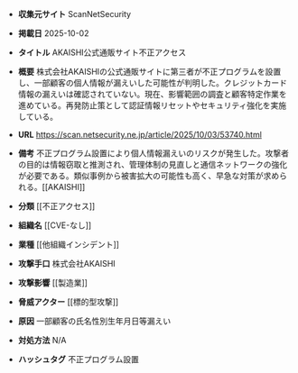 - **収集元サイト**
ScanNetSecurity

- **掲載日**
2025-10-02

- **タイトル**
AKAISHI公式通販サイト不正アクセス

- **概要**
株式会社AKAISHIの公式通販サイトに第三者が不正プログラムを設置し、一部顧客の個人情報が漏えいした可能性が判明した。クレジットカード情報の漏えいは確認されていない。現在、影響範囲の調査と顧客特定作業を進めている。再発防止策として認証情報リセットやセキュリティ強化を実施している。

- **URL**
https://scan.netsecurity.ne.jp/article/2025/10/03/53740.html

- **備考**
不正プログラム設置により個人情報漏えいのリスクが発生した。攻撃者の目的は情報窃取と推測され、管理体制の見直しと通信ネットワークの強化が必要である。類似事例から被害拡大の可能性も高く、早急な対策が求められる。[[AKAISHI]]

- **分類**
[[不正アクセス]]

- **組織名**
[[CVE-なし]]

- **業種**
[[他組織インシデント]]

- **攻撃手口**
株式会社AKAISHI

- **攻撃影響**
[[製造業]]

- **脅威アクター**
[[標的型攻撃]]

- **原因**
一部顧客の氏名性別生年月日等漏えい

- **対処方法**
N/A

- **ハッシュタグ**
不正プログラム設置
